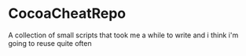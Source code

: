 CocoaCheatRepo
==============

A collection of small scripts that took me a while to write and i think i'm going to reuse quite often
